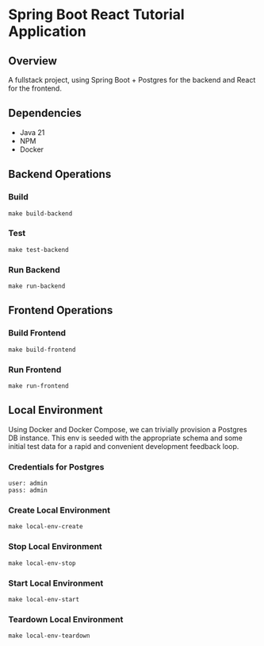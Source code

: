 # Spring Boot React Tutorial Application
## Overview
A fullstack project, using Spring Boot + Postgres for the backend and React for the frontend.

## Dependencies
- Java 21
- NPM
- Docker

## Backend Operations
### Build
```shell
make build-backend
```

### Test
```shell
make test-backend
```

### Run Backend
```shell
make run-backend
```

## Frontend Operations
### Build Frontend
```shell
make build-frontend
```

### Run Frontend
```shell
make run-frontend
```

## Local Environment
Using Docker and Docker Compose, we can trivially provision a Postgres DB instance. This env is seeded with the 
appropriate schema and some initial test data for a rapid and convenient development feedback loop.

### Credentials for Postgres
```
user: admin
pass: admin
```

### Create Local Environment
```shell
make local-env-create
```

### Stop Local Environment
```shell
make local-env-stop
```

### Start Local Environment
```shell
make local-env-start
```

### Teardown Local Environment
```shell
make local-env-teardown
```
